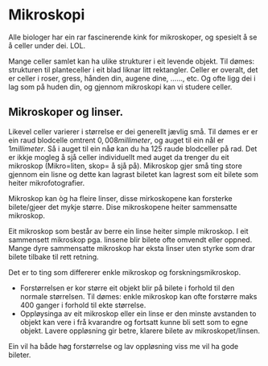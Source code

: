 # Mikroskopi
Alle biologer har ein rar fascinerende kink for mikroskoper, og spesielt å se å celler under dei. LOL.

Mange celler samlet kan ha ulike strukturer i eit levende objekt. Til dømes: strukturen til planteceller i eit blad liknar litt rektangler. Celler er overalt, det er celler i roser, gress, hånden din, augene dine, ……, etc. Og ofte ligg dei i lag som på huden din, og gjennom mikroskopi kan vi studere celler.

## Mikroskoper og linser.

Likevel celler varierer i størrelse er dei generellt jævlig små. Til dømes er er ein raud blodcelle omtrent $0,008 millimeter$, og auget til ein nål er $1millimeter$. Så i auget til ein nåø kan du ha 125 raude blodceller på rad. Det er ikkje mogleg å sjå celler individuellt med auget da trenger du eit mikroskop (Mikro=liten, skop= å sjå på). Mikroskop gjer små ting store gjennom ein lisne og dette kan lagrast biletet kan lagrest som eit bilete som heiter mikrofotografier.

Mikroskop kan òg ha fleire linser, disse mirkoskopene kan forsterke bilete/gjeer det mykje større. Dise mikroskopene heiter sammensatte mikroskop. 

Eit mikroskop som består av berre ein linse heiter simple mikroskop. I eit sammensett mikroskop pga. linsene blir bilete ofte omvendt eller oppned. Mange dyre sammensatte mikroskop har eksta linser uten styrke som drar bilete tilbake til rett retning.

Det er to ting som differerer enkle mikroskop og forskningsmikroskop. 
* Forstørrelsen er kor større eit objekt blir på bilete i forhold til den normale størrelsen. Til dømes: enkle mikroskop kan ofte forstørre maks $400$ ganger i forhold til ekte størrelse.
* Oppløysinga av eit mikroskop eller ein linse  er den minste avstanden to objekt kan vere i frå kvarandre og fortsatt kunne bli sett som to egne objekt. Lavere oppløsning gir betre, klarere bilete av mikroskopet/linsen.

Ein vil ha både høg forstørrelse og lav oppløsning viss me vil ha gode bileter.